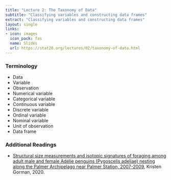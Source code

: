 ```yaml
---
title: "Lecture 2: The Taxonomy of Data"
subtitle: "Classifying variables and constructing data frames"
extract: "Classifying variables and constructing data frames"
layout: single
links:
- icon: images
  icon_pack: fas
  name: Slides
  url: https://stat20.org/lectures/02/taxonomy-of-data.html
---
```


### Terminology
- Data
- Variable
- Observation
- Numerical variable
- Categorical variable
- Continuous variable
- Discrete variable
- Ordinal variable
- Nominal variable
- Unit of observation
- Data frame



### Additional Readings
- [Structural size measurements and isotopic signatures of foraging among adult male and female Adélie penguins (Pygoscelis adeliae) nesting along the Palmer Archipelago near Palmer Station, 2007-2009](https://portal.edirepository.org/nis/mapbrowse?packageid=knb-lter-pal.219.5), Kristen Gorman, 2020.